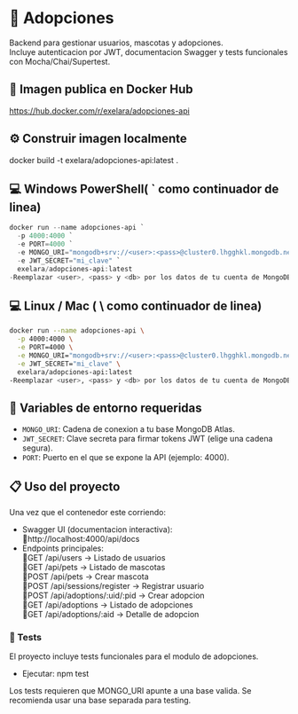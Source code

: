 # 🐾 Adopciones
Backend para gestionar usuarios, mascotas y adopciones.  
Incluye autenticacion por JWT, documentacion Swagger y tests funcionales con Mocha/Chai/Supertest.

## 📂 Imagen publica en Docker Hub
https://hub.docker.com/r/exelara/adopciones-api

## ⚙️ Construir imagen localmente
docker build -t exelara/adopciones-api:latest .

## 💻 Windows PowerShell( ` como continuador de linea)
```powershell
docker run --name adopciones-api `
  -p 4000:4000 `
  -e PORT=4000 `
  -e MONGO_URI="mongodb+srv://<user>:<pass>@cluster0.lhgghkl.mongodb.net/<db>" `
  -e JWT_SECRET="mi_clave" `
  exelara/adopciones-api:latest
-Reemplazar <user>, <pass> y <db> por los datos de tu cuenta de MongoDB Atlas.
```

## 💻 Linux / Mac ( \ como continuador de linea)
```bash
docker run --name adopciones-api \
  -p 4000:4000 \
  -e PORT=4000 \
  -e MONGO_URI="mongodb+srv://<user>:<pass>@cluster0.lhgghkl.mongodb.net/<db>" \
  -e JWT_SECRET="mi_clave" \
  exelara/adopciones-api:latest
-Reemplazar <user>, <pass> y <db> por los datos de tu cuenta de MongoDB Atlas.
```

## 🔑 Variables de entorno requeridas
- `MONGO_URI`: Cadena de conexion a tu base MongoDB Atlas.  
- `JWT_SECRET`: Clave secreta para firmar tokens JWT (elige una cadena segura).
- `PORT`: Puerto en el que se expone la API (ejemplo: 4000).

## 📋 Uso del proyecto
Una vez que el contenedor este corriendo:
- Swagger UI (documentacion interactiva):  
    🔸http://localhost:4000/api/docs  
- Endpoints principales:  
    🔹GET /api/users → Listado de usuarios  
    🔹GET /api/pets → Listado de mascotas  
    🔹POST /api/pets → Crear mascota  
    🔹POST /api/sessions/register → Registrar usuario  
    🔹POST /api/adoptions/:uid/:pid → Crear adopcion  
    🔹GET /api/adoptions → Listado de adopciones  
    🔹GET /api/adoptions/:aid → Detalle de adopcion

### 🧪 Tests
El proyecto incluye tests funcionales para el modulo de adopciones.
- Ejecutar:   npm test

Los tests requieren que MONGO_URI apunte a una base valida. Se recomienda usar una base separada para testing.